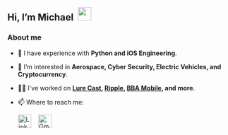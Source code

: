 <h2 align="left" dir="auto">Hi, I’m Michael&nbsp;&nbsp;<img width="30" src="https://user-images.githubusercontent.com/59615799/163063657-5f348a14-fbd9-4c84-b087-d56ba297f774.gif"></h2>

### About me

- 🚀 I have experience with **Python and iOS Engineering**.
- 👀 I’m interested in **Aerospace, Cyber Security, Electric Vehicles, and Cryptocurrency**.
- 👨‍💻 I've worked on **<a target="_blank" rel="noopener noreferrer" href="https://www.lurecastapp.com">Lure Cast</a>, <a target="_blank" rel="noopener noreferrer" href="https://www.rippleapp.com">Ripple</a>, <a target="_blank" rel="noopener noreferrer" href="https://www.burrburton.org">BBA Mobile</a>, and more**.
- 📫 Where to reach me:
    
    [<img alt="LinkedIn Logo" height="30" src="https://user-images.githubusercontent.com/59615799/163059735-206b3ccf-b520-453e-af90-2b0f6f09743a.png">](https://www.linkedin.com/in/michaelalfan0/) &nbsp;&nbsp; [<img alt="Gmail Icon" height="30" src="https://user-images.githubusercontent.com/59615799/163060515-68f51255-4d3f-4af8-8fec-3ea14bb17740.png">](https://mailto:michaelalfano2004@gmail.com)
